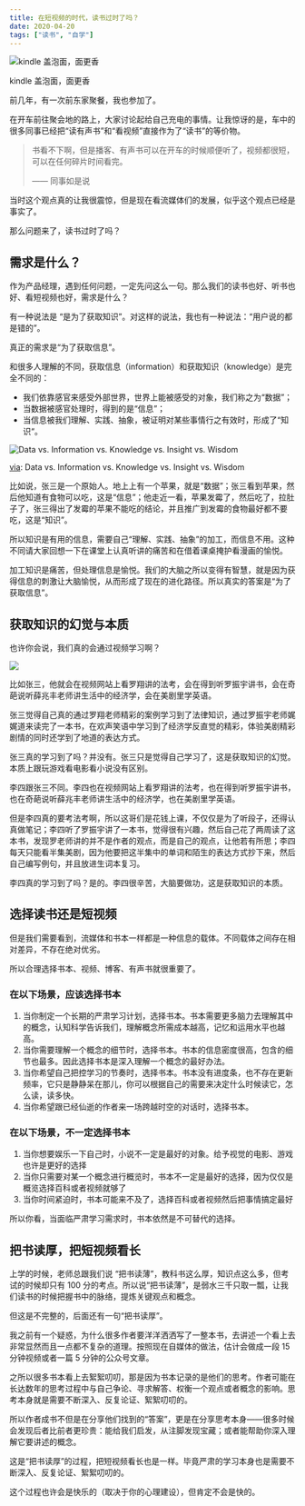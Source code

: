 ```yaml
---
title: 在短视频的时代，读书过时了吗？
date: 2020-04-20
tags: ["读书", "自学"]
---
```


![kindle 盖泡面，面更香](/reading-in-digital-era/kindle-with-noodles.jpg)

kindle 盖泡面，面更香

前几年，有一次前东家聚餐，我也参加了。

在开车前往聚会地的路上，大家讨论起给自己充电的事情。让我惊讶的是，车中的很多同事已经把“读有声书”和“看视频”直接作为了“读书”的等价物。

> 书看不下啊，但是播客、有声书可以在开车的时候顺便听了，视频都很短，可以在任何碎片时间看完。
>
> —— 同事如是说

当时这个观点真的让我很震惊，但是现在看流媒体们的发展，似乎这个观点已经是事实了。

那么问题来了，读书过时了吗？

## 需求是什么？

作为产品经理，遇到任何问题，一定先问这么一句。那么我们的读书也好、听书也好、看短视频也好，需求是什么？

有一种说法是 “是为了获取知识”。对这样的说法，我也有一种说法：“用户说的都是错的”。

真正的需求是“为了获取信息”。

和很多人理解的不同，获取信息（information）和获取知识（knowledge）是完全不同的：

- 我们依靠感官来感受外部世界，世界上能被感受的对象，我们称之为“数据”；
- 当数据被感官处理时，得到的是“信息”；
- 当信息被我们理解、实践、抽象，被证明对某些事情行之有效时，形成了“知识“。

![Data vs. Information vs. Knowledge vs. Insight vs. Wisdom](/reading-in-digital-era/comic.jpg)

[via](https://twitter.com/beco/status/717112009385357316 "Data vs. Information vs. Knowledge vs. Insight vs. Wisdom"): Data vs. Information vs. Knowledge vs. Insight vs. Wisdom

比如说，张三是一个原始人。地上上有一个苹果，就是“数据”；张三看到苹果，然后他知道有食物可以吃，这是“信息”；他走近一看，苹果发霉了，然后吃了，拉肚子了，张三得出了发霉的苹果不能吃的结论，并且推广到发霉的食物最好都不要吃，这是“知识”。

所以知识是有用的信息，需要自己“理解、实践、抽象”的加工，而信息不用。这种不同请大家回想一下在课堂上认真听讲的痛苦和在借着课桌掩护看漫画的愉悦。

加工知识是痛苦，但处理信息是愉悦。我们的大脑之所以变得有智慧，就是因为获得信息的刺激让大脑愉悦，从而形成了现在的进化路径。所以真实的答案是“为了获取信息”。

## 获取知识的幻觉与本质

也许你会说，我们真的会通过视频学习啊？

![](/reading-in-digital-era/luo-course.jpg)

比如张三，他就会在视频网站上看罗翔讲的法考，会在得到听罗振宇讲书，会在奇葩说听薛兆丰老师讲生活中的经济学，会在美剧里学英语。

张三觉得自己真的通过罗翔老师精彩的案例学习到了法律知识，通过罗振宇老师娓娓道来读完了一本书，在欢声笑语中学习到了经济学反直觉的精彩，体验美剧精彩剧情的同时还学到了地道的表达方式。

张三真的学习到了吗？并没有。张三只是觉得自己学习了，这是获取知识的幻觉。本质上跟玩游戏看电影看小说没有区别。

李四跟张三不同。李四也在视频网站上看罗翔讲的法考，也在得到听罗振宇讲书，也在奇葩说听薛兆丰老师讲生活中的经济学，也在美剧里学英语。

但是李四真的要考法考啊，所以这哥们是花钱上课，不仅仅是为了听段子，还得认真做笔记；李四听了罗振宇讲了一本书，觉得很有兴趣，然后自己花了两周读了这本书，发现罗老师讲的并不是作者的观点，而是自己的观点，让他若有所思；李四每天只能看半集美剧，因为他要把这半集中的单词和陌生的表达方式抄下来，然后自己编写例句，并且放进生词本复习。

李四真的学习到了吗？是的。李四很辛苦，大脑要做功，这是获取知识的本质。

## 选择读书还是短视频

但是我们需要看到，流媒体和书本一样都是一种信息的载体。不同载体之间存在相对差异，不存在绝对优劣。

所以合理选择书本、视频、博客、有声书就很重要了。

### 在以下场景，应该选择书本

1. 当你制定一个长期的严肃学习计划，选择书本。书本需要更多脑力去理解其中的概念，认知科学告诉我们，理解概念所需成本越高，记忆和运用水平也越高。
2. 当你需要理解一个概念的细节时，选择书本。书本的信息密度很高，包含的细节也最多。因此选择书本是深入理解一个概念的最好办法。
3. 当你希望自己把控学习的节奏时，选择书本。书本没有进度条，也不存在更新频率，它只是静静呆在那儿，你可以根据自己的需要来决定什么时候读它，怎么读，读多快。
4. 当你希望跟已经仙逝的作者来一场跨越时空的对话时，选择书本。

### 在以下场景，不一定选择书本

1. 当你想要娱乐一下自己时，小说不一定是最好的对象。给予视觉的电影、游戏也许是更好的选择
2. 当你只需要对某一个概念进行概览时，书本不一定是最好的选择，因为仅仅是概览选择百科或者视频就够了
3. 当你时间紧迫时，书本可能来不及了，选择百科或者视频然后把事情搞定最好

所以你看，当面临严肃学习需求时，书本依然是不可替代的选择。

## 把书读厚，把短视频看长

上学的时候，老师总跟我们说 “把书读薄”，教科书这么厚，知识点这么多，但考试的时候却只有 100 分的考点。所以说“把书读薄”，是弱水三千只取一瓢，让我们读书的时候把握书中的脉络，提炼关键观点和概念。

但这是不完整的，后面还有一句“把书读厚”。

我之前有一个疑惑，为什么很多作者要洋洋洒洒写了一整本书，去讲述一个看上去非常显然而且一点都不复杂的道理。按照现在自媒体的做法，估计会做成一段 15 分钟视频或者一篇 5 分钟的公众号文章。

之所以很多书本看上去絮絮叨叨，那是因为书本记录的是他们的思考。作者可能在长达数年的思考过程中与自己争论、寻求解答、权衡一个观点或者概念的影响。思考本身就是需要不断深入、反复论证、絮絮叨叨的。

所以作者成书不但是在分享他们找到的“答案”，更是在分享思考本身——很多时候会发现后者比前者更珍贵：能给我们启发，从注脚发现宝藏；或者能帮助你深入理解它要讲述的概念。

这是“把书读厚”的过程，把短视频看长也是一样。毕竟严肃的学习本身也是需要不断深入、反复论证、絮絮叨叨的。

这个过程也许会是快乐的（取决于你的心理建设），但肯定不会是快的。